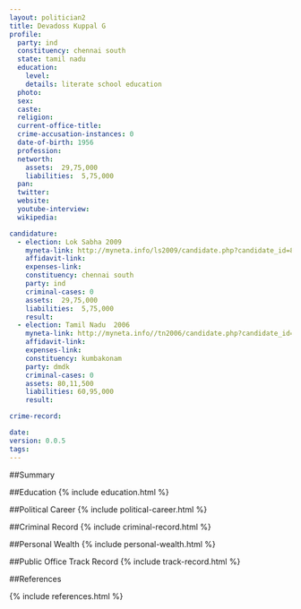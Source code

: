 ```yaml
---
layout: politician2
title: Devadoss Kuppal G
profile: 
  party: ind
  constituency: chennai south
  state: tamil nadu
  education: 
    level: 
    details: literate school education
  photo: 
  sex: 
  caste: 
  religion: 
  current-office-title: 
  crime-accusation-instances: 0
  date-of-birth: 1956
  profession: 
  networth: 
    assets:  29,75,000
    liabilities:  5,75,000
  pan: 
  twitter: 
  website: 
  youtube-interview: 
  wikipedia: 

candidature: 
  - election: Lok Sabha 2009
    myneta-link: http://myneta.info/ls2009/candidate.php?candidate_id=8797
    affidavit-link: 
    expenses-link: 
    constituency: chennai south 
    party: ind
    criminal-cases: 0
    assets:  29,75,000
    liabilities:  5,75,000
    result:  
  - election: Tamil Nadu  2006
    myneta-link: http://myneta.info//tn2006/candidate.php?candidate_id=994
    affidavit-link: 
    expenses-link: 
    constituency: kumbakonam 
    party: dmdk
    criminal-cases: 0
    assets: 80,11,500
    liabilities: 60,95,000
    result:  

crime-record: 

date: 
version: 0.0.5
tags: 
---
```

##Summary


##Education
{% include education.html %}


##Political Career
{% include political-career.html %}


##Criminal Record
{% include criminal-record.html %}


##Personal Wealth
{% include personal-wealth.html %}


##Public Office Track Record
{% include track-record.html %}


##References


{% include references.html %}